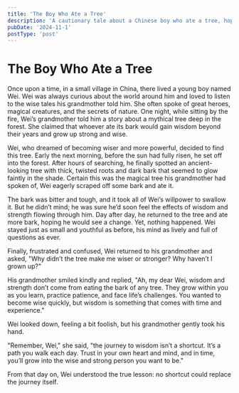 ```yaml
---
title: 'The Boy Who Ate a Tree'
description: 'A cautionary tale about a Chinese boy who ate a tree, hoping to become wise and grown-up, only to learn that true wisdom comes with time and experience.'
pubDate: '2024-11-1'
postType: 'post'
---
```


# The Boy Who Ate a Tree

Once upon a time, in a small village in China, there lived a young boy named Wei. Wei was always curious about the world around him and loved to listen to the wise tales his grandmother told him. She often spoke of great heroes, magical creatures, and the secrets of nature. One night, while sitting by the fire, Wei’s grandmother told him a story about a mythical tree deep in the forest. She claimed that whoever ate its bark would gain wisdom beyond their years and grow up strong and wise.

Wei, who dreamed of becoming wiser and more powerful, decided to find this tree. Early the next morning, before the sun had fully risen, he set off into the forest. After hours of searching, he finally spotted an ancient-looking tree with thick, twisted roots and dark bark that seemed to glow faintly in the shade. Certain this was the magical tree his grandmother had spoken of, Wei eagerly scraped off some bark and ate it.

The bark was bitter and tough, and it took all of Wei’s willpower to swallow it. But he didn’t mind; he was sure he’d soon feel the effects of wisdom and strength flowing through him. Day after day, he returned to the tree and ate more bark, hoping he would see a change. Yet, nothing happened. Wei stayed just as small and youthful as before, his mind as lively and full of questions as ever.

Finally, frustrated and confused, Wei returned to his grandmother and asked, "Why didn’t the tree make me wiser or stronger? Why haven’t I grown up?"

His grandmother smiled kindly and replied, "Ah, my dear Wei, wisdom and strength don’t come from eating the bark of any tree. They grow within you as you learn, practice patience, and face life’s challenges. You wanted to become wise quickly, but wisdom is something that comes with time and experience."

Wei looked down, feeling a bit foolish, but his grandmother gently took his hand.

"Remember, Wei," she said, "the journey to wisdom isn’t a shortcut. It’s a path you walk each day. Trust in your own heart and mind, and in time, you’ll grow into the wise and strong person you want to be."

From that day on, Wei understood the true lesson: no shortcut could replace the journey itself.
